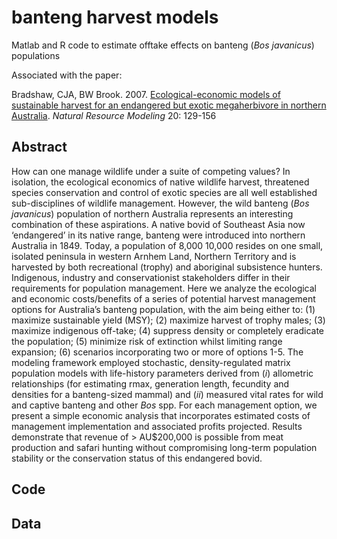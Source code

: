 # banteng harvest models
Matlab and R code to estimate offtake effects on banteng (<em>Bos javanicus</em>) populations

Associated with the paper:

Bradshaw, CJA, BW Brook. 2007. <a href="http://dx.doi.org/10.1111/j.1939-7445.2007.tb00203.x">Ecological-economic models of sustainable harvest for an endangered but exotic megaherbivore in northern Australia</a>. <em>Natural Resource Modeling</em> 20: 129-156

## Abstract
How can one manage wildlife under a suite of competing values? In isolation, the ecological economics of native wildlife harvest, threatened species conservation and control of exotic species are all well established sub-disciplines of wildlife management. However, the wild banteng (<em>Bos javanicus</em>) population of northern Australia represents an interesting combination of these aspirations. A native bovid of Southeast Asia now ‘endangered’ in its native range, banteng were introduced into northern Australia in 1849. Today, a population of 8,000 10,000 resides on one small, isolated peninsula in western Arnhem Land, Northern Territory and is harvested by both recreational (trophy) and aboriginal subsistence hunters. Indigenous, industry and conservationist stakeholders differ in their requirements for population management. Here we analyze the ecological and economic costs/benefits of a series of potential harvest management options for Australia’s banteng population, with the aim being either to: (1) maximize sustainable yield (MSY); (2) maximize harvest of trophy males; (3) maximize indigenous off-take; (4) suppress density or completely eradicate the population; (5) minimize risk of extinction whilst limiting range expansion; (6) scenarios incorporating
two or more of options 1-5. The modeling framework employed stochastic, density-regulated matrix population models with life-history parameters derived from (<em>i</em>) allometric relationships (for estimating rmax, generation length, fecundity and densities for a banteng-sized mammal) and (<em>ii</em>) measured vital rates for wild and captive banteng and other <em>Bos</em> spp. For each management option, we present a simple economic analysis that incorporates estimated costs of management implementation and associated profits projected. Results demonstrate that revenue of > AU$200,000 is possible from meat production and safari hunting without compromising long-term population stability or the conservation status of this endangered bovid.

## Code

## Data

